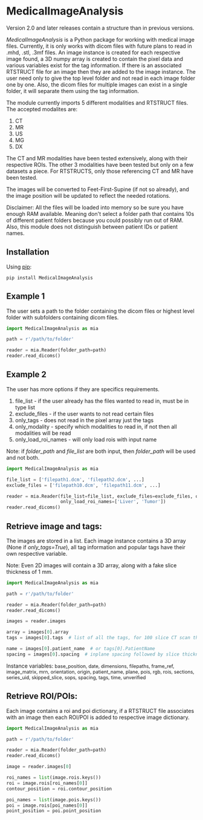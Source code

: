 
# MedicalImageAnalysis

Version 2.0 and later releases contain a structure than in previous versions.

*MedicalImageAnalysis* is a Python package for working with medical image files. Currently, it
is only works with dicom files with future plans to read in .mhd, .stl, .3mf files. An image instance
is created for each respective image found, a 3D numpy array is created to contain the pixel data and
various variables exist for the tag information. If there is an associated RTSTRUCT file for an image
then they are added to the image instance. The user need only to give the top level folder and not read
in each image folder one by one. Also, the dicom files for multiple images can exist in a single folder,
it will separate them using the tag information.

The module currently imports 5 different modalities and RTSTRUCT files. The accepted
modalites are:
1. CT
2. MR
3. US
4. MG
5. DX

The CT and MR modalities have been tested extensively, along with their respective
ROIs. The other 3 modalities have been tested but only on a few datasets a piece.
For RTSTRUCTS, only those referencing CT and MR have been tested.

The images will be converted to Feet-First-Supine (if not so already), and the 
image position will be updated to reflect the needed rotations.

Disclaimer: All the files will be loaded into memory so be sure you have enough 
RAM available. Meaning don't select a folder path that contains 10s of different 
patient folders because you could possibly run out of RAM. Also, this module does 
not distinguish between patient IDs or patient names.


## Installation
Using [pip](https://pip.pypa.io/en/stable/):
```
pip install MedicalImageAnalysis
```

## Example 1
The user sets a path to the folder containing the dicom files or highest level folder with subfolders containing dicom
files.

```python
import MedicalImageAnalysis as mia

path = r'/path/to/folder'

reader = mia.Reader(folder_path=path)
reader.read_dicoms()

```

## Example 2
The user has more options if they are specifics requirements.
1. file_list - if the user already has the files wanted to read in, must be in type list
2. exclude_files - if the user wants to not read certain files
3. only_tags - does not read in the pixel array just the tags
4. only_modality - specify which modalities to read in, if not then all modalities will be read
5. only_load_roi_names - will only load rois with input name

Note: if *folder_path* and *file_list* are both input, then *folder_path* will be used and not both.

```python
import MedicalImageAnalysis as mia

file_list = ['filepath1.dcm', 'filepath2.dcm', ...]
exclude_files = ['filepath10.dcm', 'filepath11.dcm', ...]

reader = mia.Reader(file_list=file_list, exclude_files=exclude_files, only_tags=True, only_modality=['CT'],
                    only_load_roi_names=['Liver', 'Tumor'])
reader.read_dicoms()

```

## Retrieve image and tags:
The images are stored in a list. Each image instance contains a 3D array (None if *only_tags=True*), all tag information
and popular tags have their own respective variable.

Note: Even 2D images will contain a 3D array, along with a fake slice thickness of 1 mm.

```python
import MedicalImageAnalysis as mia

path = r'/path/to/folder'

reader = mia.Reader(folder_path=path)
reader.read_dicoms()

images = reader.images

array = images[0].array
tags = images[0].tags  # list of all the tags, for 100 slice CT scan the tags list would be 0-99 each containing a dict

name = images[0].patient_name  # or tags[0].PatientName
spacing = images[0].spacing  # inplane spacing followed by slice thickness

```

Instance variables:
<span style="font-size:.9em;">base_position, date, dimensions,
filepaths, frame_ref, image_matrix, mrn, orientation, 
origin, patient_name, plane, pois,
rgb, rois, sections, series_uid, skipped_slice, 
sops, spacing, tags, time, unverified</span>

## Retrieve ROI/POIs:
Each image contains a roi and poi dictionary, if a RTSTRUCT file associates with an image then each ROI/POI is added to
respective image dictionary.

```python
import MedicalImageAnalysis as mia

path = r'/path/to/folder'

reader = mia.Reader(folder_path=path)
reader.read_dicoms()

image = reader.images[0]

roi_names = list(image.rois.keys())
roi = image.rois[roi_names[0]]
contour_position = roi.contour_position

poi_names = list(image.pois.keys())
poi = image.rois[poi_names[0]]
point_position = poi.point_position

```
